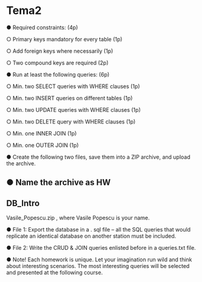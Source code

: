 # Tema2

● Required constraints: (4p)

○
Primary keys mandatory for every table (1p)

○
Add foreign keys where necessarily (1p)

○
Two compound keys are required (2p)

●
Run at least the following queries: (6p)

○
Min. two SELECT queries with WHERE clauses (1p)

○
Min. two INSERT
queries on different tables (1p)

○
Min. two UPDATE queries with WHERE clauses (1p)

○
Min.
two DELETE
query with WHERE clauses (1p)

○
Min. one INNER JOIN (1p)

○
Min. one OUTER JOIN (1p)


●
Create the following two files, save
them
into
a
ZIP
archive, and upload the
archive.

●
Name the archive as
HW
-
DB_Intro
-
Vasile_Popescu.zip
, where
Vasile
Popescu is your name.

●
File 1:
Export the database in a
.
sql
file
–
all the SQL queries that would
replicate an identical database on another station must be included.

●
File 2:
Write the CRUD & JOIN queries enlisted before in a
queries.txt
file.

●
Note! Each homework is unique. Let
your imagination run wild and think
about interesting scenarios. The most interesting queries will be selected and
presented at the following course.
